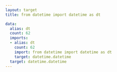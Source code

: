 ```yaml
---
layout: target
title: from datetime import datetime as dt

data:
  alias: dt
  count: 62
  imports:
  - alias: dt
    count: 62
    import: from datetime import datetime as dt
    target: datetime.datetime
  target: datetime.datetime
---
```

